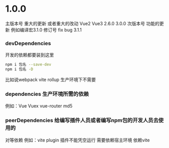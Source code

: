 # 1.0.0
主版本号 重大的更新 或者重大的改动 Vue2 Vue3  2.6.0 3.0.0
次版本号 功能的更新 例如编译宏3.1.0
修订号 fix bug 3.1.1

### devDependencies
开发的依赖都要装到这里
```sh
npm i 包名 --save-dev
npm i 包名 -D
```
比如说webpack vite rollup 生产环境下不需要

### dependencies 生产环境所需的依赖
例如：Vue Vuex vue-router md5

### peerDependencies 给编写插件人员或者编写npm包的开发人员去使用的
对等依赖
例如：vite plugin 插件不能凭空运行 需要依赖宿主环境 依赖vite